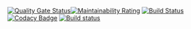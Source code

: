 [![Quality Gate Status](https://sonarcloud.io/api/project_badges/measure?project=kaloglu_Duels&metric=alert_status)](https://sonarcloud.io/dashboard?id=kaloglu_Duels)[![Maintainability Rating](https://sonarcloud.io/api/project_badges/measure?project=kaloglu_Duels&metric=sqale_rating)](https://sonarcloud.io/dashboard?id=kaloglu_Duels)
[![Build Status](https://travis-ci.com/kaloglu/Duels.svg?branch=master)](https://travis-ci.com/kaloglu/Duels) [![Codacy Badge](https://api.codacy.com/project/badge/Grade/ba182917490249968005cb509424cbce)](https://app.codacy.com/app/kaloglu/Duels?utm_source=github.com&utm_medium=referral&utm_content=kaloglu/Duels&utm_campaign=Badge_Grade_Settings) [![Build status](https://ci.appveyor.com/api/projects/status/bbt52923b8w0now0?svg=true)](https://ci.appveyor.com/project/kaloglu/duels)
